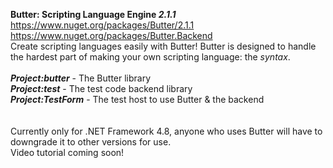 **Butter: Scripting Language Engine *2.1.1***<br>
https://www.nuget.org/packages/Butter/2.1.1<br>
https://www.nuget.org/packages/Butter.Backend
<br>
Create scripting languages easily with Butter!
Butter is designed to handle the hardest part of making your own scripting language: the *syntax*.
<br>
<br>
***Project:butter*** - The Butter library<br>
***Project:test*** - The test code backend library<br>
***Project:TestForm*** - The test host to use Butter & the backend<br>
<br>
<br>
Currently only for .NET Framework 4.8, anyone who uses Butter will have to downgrade it to other versions for use.<br>
Video tutorial coming soon!

